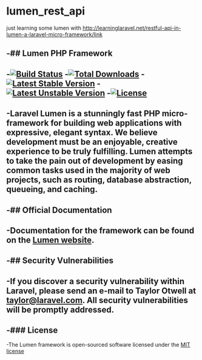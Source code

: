# lumen_rest_api
just learning some lumen with http://learninglaravel.net/restful-api-in-lumen-a-laravel-micro-framework/link



-## Lumen PHP Framework
-
-[![Build Status](https://travis-ci.org/laravel/lumen-framework.svg)](https://travis-ci.org/laravel/lumen-framework)
-[![Total Downloads](https://poser.pugx.org/laravel/lumen-framework/d/total.svg)](https://packagist.org/packages/laravel/lumen-framework)
-[![Latest Stable Version](https://poser.pugx.org/laravel/lumen-framework/v/stable.svg)](https://packagist.org/packages/laravel/lumen-framework)
-[![Latest Unstable Version](https://poser.pugx.org/laravel/lumen-framework/v/unstable.svg)](https://packagist.org/packages/laravel/lumen-framework)
-[![License](https://poser.pugx.org/laravel/lumen-framework/license.svg)](https://packagist.org/packages/laravel/lumen-framework)
-
-Laravel Lumen is a stunningly fast PHP micro-framework for building web applications with expressive, elegant syntax. We believe development must be an enjoyable, creative experience to be truly fulfilling. Lumen attempts to take the pain out of development by easing common tasks used in the majority of web projects, such as routing, database abstraction, queueing, and caching.
-
-## Official Documentation
-
-Documentation for the framework can be found on the [Lumen website](http://lumen.laravel.com/docs).
-
-## Security Vulnerabilities
-
-If you discover a security vulnerability within Laravel, please send an e-mail to Taylor Otwell at taylor@laravel.com. All security vulnerabilities will be promptly addressed.
-
-### License
-
-The Lumen framework is open-sourced software licensed under the [MIT license](http://opensource.org/licenses/MIT)